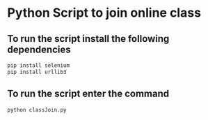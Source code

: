 # Python Script to join online class

## To run the script install the following dependencies
```sh
pip install selenium
pip install urllib3
```
## To run the script enter the command
```sh
python classJoin.py
```
